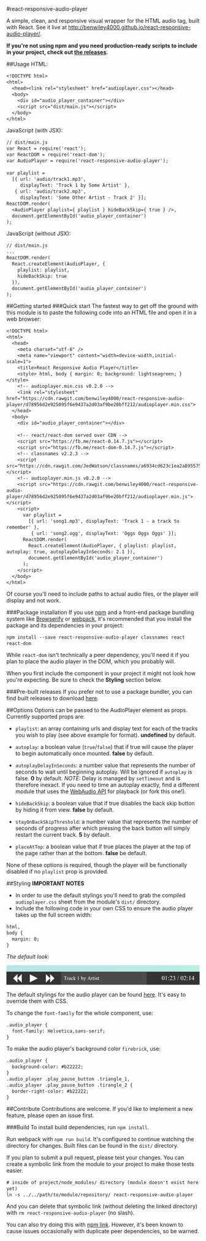 #react-responsive-audio-player

A simple, clean, and responsive visual wrapper for the HTML audio tag, built with React. See it live at http://benwiley4000.github.io/react-responsive-audio-player/.

**If you're not using npm and you need production-ready scripts to include in your project, check out [the releases](https://github.com/benwiley4000/react-responsive-audio-player/releases).**

##Usage
HTML:
```
<!DOCTYPE html>
<html>
  <head><link rel="stylesheet" href="audioplayer.css"></head>
  <body>
    <div id="audio_player_container"></div>
    <script src="dist/main.js"></script>
  </body>
</html>
```
JavaScript (with JSX):
```
// dist/main.js
var React = require('react');
var ReactDOM = require('react-dom');
var AudioPlayer = require('react-responsive-audio-player');

var playlist =
  [{ url: 'audio/track1.mp3',
     displayText: 'Track 1 by Some Artist' },
   { url: 'audio/track2.mp3',
     displayText: 'Some Other Artist - Track 2' }];
ReactDOM.render(
  <AudioPlayer playlist={ playlist } hideBackSkip={ true } />,
  document.getElementById('audio_player_container')
);
```
JavaScript (without JSX):
```
// dist/main.js
...
ReactDOM.render(
  React.createElement(AudioPlayer, {
    playlist: playlist,
    hideBackSkip: true
  }),
  document.getElementById('audio_player_container')
);
```

##Getting started
###Quick start
The fastest way to get off the ground with this module is to paste the following code into an HTML file and open it in a web browser:
```
<!DOCTYPE html>
<html>
  <head>
    <meta charset="utf-8" />
    <meta name="viewport" content="width=device-width,initial-scale=1">
    <title>React Responsive Audio Player</title>
    <style> html, body { margin: 0; background: lightseagreen; } </style>
    <!-- audioplayer.min.css v0.2.0 -->
    <link rel="stylesheet" href="https://cdn.rawgit.com/benwiley4000/react-responsive-audio-player/d78956d2e925095f6e9437a2d03af9be20bff212/audioplayer.min.css">
  </head>
  <body>
    <div id="audio_player_container"></div>

    <!-- react/react-dom served over CDN -->
    <script src="https://fb.me/react-0.14.7.js"></script>
    <script src="https://fb.me/react-dom-0.14.7.js"></script>
    <!-- classnames v2.2.3 -->
    <script src="https://cdn.rawgit.com/JedWatson/classnames/a6934cd623c1ea2a895575af9c83b08c8bdd3b05/index.js"></script>
    <!-- audioplayer.min.js v0.2.0 -->
    <script src="https://cdn.rawgit.com/benwiley4000/react-responsive-audio-player/d78956d2e925095f6e9437a2d03af9be20bff212/audioplayer.min.js"></script>
    <script>
      var playlist =
        [{ url: 'song1.mp3', displayText: 'Track 1 - a track to remember' },
         { url: 'song2.ogg', displayText: 'Oggs Oggs Oggs' }];
      ReactDOM.render(
        React.createElement(AudioPlayer, { playlist: playlist, autoplay: true, autoplayDelayInSeconds: 2.1 }),
        document.getElementById('audio_player_container')
      );
    </script>
  </body>
</html>
```
Of course you'll need to include paths to actual audio files, or the player will display and not work.

###Package installation
If you use [npm](https://www.npmjs.com/) and a front-end package bundling system like [Browserify](http://browserify.org/) or [webpack](https://webpack.github.io/), it's recommended that you install the package and its dependencies in your project:
```
npm install --save react-responsive-audio-player classnames react react-dom
```
While `react-dom` isn't technically a peer dependency, you'll need it if you plan to place the audio player in the DOM, which you probably will.

When you first include the component in your project it might not look how you're expecting. Be sure to check the **Styling** section below.

###Pre-built releases
If you prefer not to use a package bundler, you can find built releases to download [here](https://github.com/benwiley4000/react-responsive-audio-player/releases).

##Options
Options can be passed to the AudioPlayer element as props. Currently supported props are:
* `playlist`: an array containing urls and display text for each of the tracks you wish to play (see above example for format). **undefined** by default.

* `autoplay`: a boolean value (`true`/`false`) that if true will cause the player to begin automatically once mounted. **false** by default.

* `autoplayDelayInSeconds`: a number value that represents the number of seconds to wait until beginning autoplay. Will be ignored if `autoplay` is false. **0** by default. *NOTE:* Delay is managed by `setTimeout` and is therefore inexact. If you need to time an autoplay exactly, find a different module that uses the [WebAudio API](https://developer.mozilla.org/en-US/docs/Web/API/Web_Audio_API) for playback (or fork this one!).

* `hideBackSkip`: a boolean value that if true disables the back skip button by hiding it from view. **false** by default.

* `stayOnBackSkipThreshold`: a number value that represents the number of seconds of progress after which pressing the back button will simply restart the current track. **5** by default.

* `placeAtTop`: a boolean value that if true places the player at the top of the page rather than at the bottom. **false** be default.

None of these options is required, though the player will be functionally disabled if no `playlist` prop is provided.

##Styling
**IMPORTANT NOTES**
* In order to use the default stylings you'll need to grab the compiled `audioplayer.css` sheet from the module's `dist/` directory.
* Include the following code in your own CSS to ensure the audio player takes up the full screen width:
```
html,
body {
  margin: 0;
}
```

*The default look:*

![Audio Player Screenshot](audio_player_example_01.png)

The default stylings for the audio player can be found [here](https://github.com/benwiley4000/react-responsive-audio-player/blob/master/src/index.scss). It's easy to override them with CSS.

To change the `font-family` for the whole component, use:
```
.audio_player {
  font-family: Helvetica,sans-serif;
}
```
To make the audio player's background color `firebrick`, use:
```
.audio_player {
  background-color: #b22222;
}
.audio_player .play_pause_button .triangle_1,
.audio_player .play_pause_button .tirangle_2 {
  border-right-color: #b22222;
}
```
##Contribute
Contributions are welcome. If you'd like to implement a new feature, please open an issue first.

###Build
To install build dependencies, run `npm install`.

Run webpack with `npm run build`. It's configured to continue watching the directory for changes. Built files can be found in the `dist/` directory.

If you plan to submit a pull request, please test your changes. You can create a symbolic link from the module to your project to make those tests easier.

```
# inside of project/node_modules/ directory (module doesn't exist here yet)
ln -s ../../path/to/module/repository/ react-responsive-audio-player
```
And you can delete that symbolic link (without deleting the linked directory) with `rm react-responsive-audio-player` (no slash).

You can also try doing this with [npm link](https://docs.npmjs.com/cli/link). However, it's been known to cause issues occasionally with duplicate peer dependencies, so be warned.
